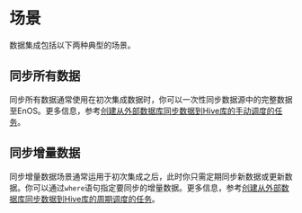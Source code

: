 # 场景

数据集成包括以下两种典型的场景。

## 同步所有数据<syncalldata>

同步所有数据通常使用在初次集成数据时，你可以一次性同步数据源中的完整数据至EnOS。更多信息，参考[创建从外部数据库同步数据到Hive库的手动调度的任务](creating_scratch_onetime)。

## 同步增量数据<syncadditiondata>

同步增量数据场景通常运用于初次集成之后，此时你只需定期同步新数据或更新数据。你可以通过`where`语句指定要同步的增量数据。更多信息，参考[创建从外部数据库同步数据到Hive库的周期调度的任务](creating_scratch_periodic)。
